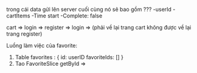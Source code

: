 trong cái data gửi lên server cuối cùng nó sẽ bao gồm ???
-userId
-cartItems
-Time start
-Complete: false

cart => login => register => login => (phải về lại trang cart không được về lại trang register)

Luồng làm việc của favorite:

1. Table favorites : {
   id: userID
   favoriteIds: []
   }
2. Tao FavoriteSlice
   getById =>
